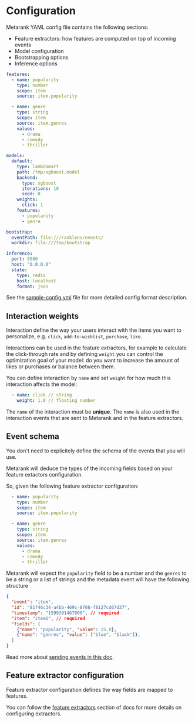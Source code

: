 # Configuration

Metarank YAML config file contains the following sections:
* Feature extractors: how features are computed on top of incoming events
* Model configuration
* Bootstrapping options
* Inference options

```yaml
features:
  - name: popularity
    type: number
    scope: item
    source: item.popularity

  - name: genre
    type: string
    scope: item
    source: item.genres
    values:
      - drama
      - comedy
      - thriller

models:
  default:
    type: lambdamart
    path: /tmp/xgboost.model
    backend:
      type: xgboost
      iterations: 10
      seed: 0
    weights:
      click: 1
    features:
      - popularity
      - genre

bootstrap:
  eventPath: file:///ranklens/events/
  workdir: file:///tmp/bootstrap

inference:
  port: 8080
  host: "0.0.0.0"
  state:
    type: redis
    host: localhost
    format: json
```

See the [sample-config.yml](sample-config.yml) file for more detailed config format description.

## Interaction weights

Interaction define the way your users interact with the items you want to personalize, e.g. `click`, `add-to-wishlist`, `purchase`, `like`.

Interactions can be used in the feature extractors, for example to calculate the click-through rate and 
by defining `weight` you can control the optimization goal of your model: do you want to increase the amount of likes or purchases or balance between them.


You can define interaction by `name` and set `weight` for how much this interaction affects the model: 

```yaml
  - name: click // string
    weight: 1.0 // floating number
```

The `name` of the interaction must be **unique**.
The `name` is also used in the interaction events that are sent to Metarank and in the feature extractors.

## Event schema

You don't need to explicitely define the schema of the events that you will use. 

Metarank will deduce the types of the incoming fields based on your feature extactors configuration.

So, given the following feature extractor configuration: 

```yaml
  - name: popularity
    type: number
    scope: item
    source: item.popularity

  - name: genre
    type: string
    scope: item
    source: item.genres
    values:
      - drama
      - comedy
      - thriller
```

Metarank will expect the `popularity` field to be a number and the `genres` to be a string or a list of strings and
the metadata event will have the following structure

```json
{
  "event": "item",
  "id": "81f46c34-a4bb-469c-8708-f8127cd67d27",
  "timestamp": "1599391467000", // required
  "item": "item1", // required
  "fields": [
    {"name": "popularity", "value": 25.0},
    {"name": "genres", "value": ["blue", "black"]},
  ]
}
```

Read more about [sending events in this doc](xx_event_schema.md).

## Feature extractor configuration

Feature extractor configuration defines the way fields are mapped to features.

You can follow the [feature extractors](feature_extractors.md) section of docs for more details on configuring 
extractors.
